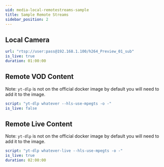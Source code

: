 ```yaml
---
uid: media-local-remotestreams-sample
title: Sample Remote Streams
sidebar_position: 2
---
```


## Local Camera

```yaml title="local_camera.yml"
url: "rtsp://user:pass@192.168.1.100/h264_Preview_01_sub"
is_live: true
duration: 01:00:00
```

## Remote VOD Content

Note: `yt-dlp` is not on the official docker image by default you will need to add it to the image. 

```yaml title="remote_vod.yml"
script: "yt-dlp whatever --hls-use-mpegts -o -"
is_live: false
```

## Remote Live Content

Note: `yt-dlp` is not on the official docker image by default you will need to add it to the image.

```yaml title="remote_live"
script: "yt-dlp whatever-live --hls-use-mpegts -o -"
is_live: true
duration: 02:00:00
